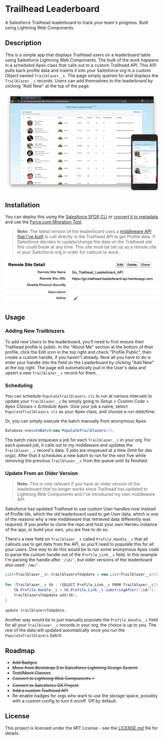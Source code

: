 # Trailhead Leaderboard

A Salesforce Trailhead leaderboard to track your team's progress. Built using Lightning Web Components.

## Description

This is a simple app that displays Trailhead users on a leaderboard table using Salesforce Lightning
Web Components. The bulk of the work happens in a scheduled Apex class that calls out to a custom
Trailhead API. This API pulls back profile data and inserts it into your Salesforce org in a custom
Object named `Trailblazer__c`. The page simply queries for and displays the `Trailblazer__c` records.
Users can add themselves to the leaderboard by clicking "Add New" at the top of the page.

![Desktop and mobile view](images/screenshot.png)

## Installation

You can deploy this using the [Salesforce SFDX CLI](https://developer.salesforce.com/docs/atlas.en-us.sfdx_setup.meta/sfdx_setup/sfdx_setup_install_cli.htm)
or [convert it to metadata](https://developer.salesforce.com/docs/atlas.en-us.sfdx_cli_reference.meta/sfdx_cli_reference/cli_reference_force_source.htm)
and use the [Force.com Migration Tool](https://developer.salesforce.com/docs/atlas.en-us.daas.meta/daas/forcemigrationtool_install.htm).

>**Note:** The latest version of the leaderboard uses a [middleware API that I've built](https://github.com/meruff/go-trailhead-leaderboard-api) to call directly in the Trailhead API to get Profile data. If Salesforce decides to update/change the data on the Trailhead site this could break at any time. This site must be set up as a remote site in your Salesforce org in order for callouts to work.

![Remote site settings](images/remote_site_settings.png)

## Usage

### Adding New Trailblazers

To add new Users to the leaderboard, you'll need to first ensure their Trailhead profile is public.
In the "About Me" section at the bottom of their profile, click the Edit icon in the top right and
check "Profile Public", then create a custom handle, if you haven't already. Now all you have to do
is enter your handle into the field on the Leaderboard by clicking "Add New" at the top right. The page will automatically pull in the User's data and upsert a new `Trailblazer__c` record for them.

### Scheduling

You can schedule `PopulateTrailblazers.cls` to run at various intervals to update your
`Trailblazer__c` by simply going to *Setup > Custom Code > Apex Classes > Schedule Apex*.
Give your job a name, select `PopulateTrailblazers.cls` as your Apex class, and choose a run
date/time.

Or, you can simply execute the batch manually from anonymous Apex:

``` java
Database.executeBatch(new PopulateTrailblazers());
```

The batch class enqueues a job for each `Trailblazer__c` in your org. For each queued job, it calls out to my middleware and updates the `Trailblazer__c` record's data. 5 jobs are enqueued at a time (limit for dev orgs). After that it schedules a new batch to run for the next five while removing the previous `Trailblazer__c` from the queue until its finished.

### Update From an Older Version

>**Note:** This is only relevant if you have an older version of the leaderboard that no longer works since Trailhead has updated to Lightning Web Components and I've introduced my own middleware API.

Salesforce has updated Trailhead to use custom User handles now instead of Profile Ids, which the old leaderboard used to get User data, which is one of the reasons why a new middleware that retrieved data differently was required. If you prefer to clone the repo and host your own Heroku instance of the app, or build your own, you are free to do so.

There's a new field on `Trailblazer__c` called `Profile_Handle__c` that all callouts use to get data from the API, so you'll need to populate this for all your users. One way to do this would be to run some anonymous Apex code to parse the custom handle out of the `Profile_Link__c` field. In this example I'm parsing the handle after `'/id/'`, but older versions of the leaderboard also used `'/me/'`.

``` java
List<Trailblazer__c> trailblazersToUpdate = new List<Trailblazer__c>();

for (Trailblazer__c tb : [SELECT Profile_Link__c FROM Trailblazer__c]) {
    tb.Profile_Handle__c = tb.Profile_Link__c.substringAfter('/id/');
    trailblazersToUpdate.add(tb);
}

update trailblazersToUpdate;
```

Another way would be to just manually populate the `Profile_Handle__c` field for all your `Trailblazer__c` records in your org, the choice is up to you. The rest of the data will updated automatically once you run the `PopulateTrailblazers` batch.

## Roadmap

- ~~Add Badges~~
- ~~Move from Bootstrap 3 to Salesforce Lightning Design System~~
- ~~Test/Mock Classes~~
- ~~Convert to Lightning Web Components ⚡~~
- ~~Convert to Salesforce DX Project~~
- ~~Add a custom Trailhead API~~
- Re-enable badges for orgs who want to use the storage space, possibly with a custom config to turn it on/off. Off by default.

## License

This project is licensed under the MIT License - see the [LICENSE.md](LICENSE.md) file for details.
